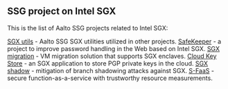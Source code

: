 ## SSG project on Intel SGX

This is the list of Aalto SSG projects related to Intel SGX:

[SGX utils](https://github.com/SSGAalto/sgx-utils) - Aalto SSG SGX utilities utilized in other projects.
[SafeKeeper](https://github.com/safekeeper) - a project to improve password handling in the Web based on Intel SGX.
[SGX migration](https://github.com/SSGAalto/sgx-migration) - VM migration solution that supports SGX enclaves.
[Cloud Key Store](https://github.com/cloud-key-store) - an SGX application to store PGP private keys in the cloud.
[SGX shadow](https://github.com/SSGAalto/sgx-branch-shadowing-mitigation) - mitigation of branch shadowing attacks against SGX.
[S-FaaS](https://github.com/SSGAalto/sfaas) - secure function-as-a-service with trustworthy resource measurements.
